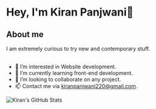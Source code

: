 <h1>Hey, I'm Kiran Panjwani👧 </h1>
<h2>About me </h2>


I am extremely curious to try new and contemporary stuff. <br></br>

- 👀 I’m interested in Website development.
- 🌱 I’m currently learning front-end development.
- 💞️ I’m looking to collaborate on any project.
- 📫 Contact me via kiranpanjwani220@gmail.com.
<!---
KiranAminPanjwani/KiranAminPanjwani is a ✨ special ✨ repository because its `README.md` (this file) appears on your GitHub profile.
You can click the Preview link to take a look at your changes.
--->

![Kiran's GitHub Stats](https://github-readme-stats.vercel.app/api?username=KiranAminPanjwani&show_icons=true&theme=dark)

